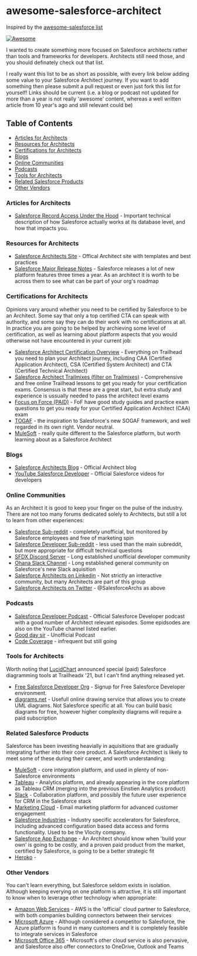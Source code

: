 # awesome-salesforce-architect
Inspired by the [awesome-salesforce list](https://github.com/mailtoharshit/awesome-salesforce)

[![Awesome](https://awesome.re/badge.svg)](https://awesome.re)

I wanted to create something more focused on Salesforce architects rather than tools and frameworks for developers. Architects still need those, and you should definately check out that list.

I really want this list to be as short as possible, with every link below adding some value to your Salesforce Architect journey. If you want to add something then please submit a pull request or even just fork this list for yourself! Links should be current (i.e. a blog or podcast not updated for more than a year is not really 'awesome' content, whereas a well written article from 10 year's ago and still relevant could be)

## Table of Contents
* [Articles for Architects](#articles-for-architects)
* [Resources for Architects](#resources-for-architects)
* [Certifications for Architects](#certifications-for-architects)
* [Blogs](#blogs)
* [Online Communities](#online-communities)
* [Podcasts](#podcasts)
* [Tools for Architects](#tools-for-architects)
* [Related Salesforce Products](#related-salesforce-products)
* [Other Vendors](#other-vendors)

### Articles for Architects
* [Salesforce Record Access Under the Hood](https://developer.salesforce.com/docs/atlas.en-us.salesforce_record_access_under_the_hood.meta/salesforce_record_access_under_the_hood/uth_preface.htm) - Important technical description of how Salesforce actually works at its database level, and how that impacts you.

### Resources for Architects
* [Salesforce Architects Site](https://architect.salesforce.com/) - Offical Architect site with templates and best practices
* [Salesforce Major Release Notes](https://help.salesforce.com/s/articleView?id=release-notes.salesforce_release_notes.htm) - Salesforce releases a lot of new platform features three times a year. As an architect it is worth to be across them to see what can be part of your org's roadmap

### Certifications for Architects
Opinions vary around whether you need to be certified by Salesforce to be an Architect. Some say that only a top certified CTA can speak with authority, and some say they can do their work with no certifications at all. In practice you are going to be helped by archieving some level of certification, as well as learning about platform aspects that you would otherwise not have encountered in your current job:

* [Salesforce Architect Certification Overview](https://trailhead.salesforce.com/credentials/architectoverview) - Everything on Trailhead you need to plan your Architect journey, including CAA (Certified Application Architect), CSA (Certified System Architect) and CTA (Certified Technical Architect)
* [Salesforce Architect Trailmixes (filter on Trailmixes)](https://trailhead.salesforce.com/en/search?keywords=architect) - Comprehensive and free online Trailhead lessons to get you ready for your certification exams. Consensus is that these are a great start, but extra study and experience is ussually needed to pass the architect level exams
* [Focus on Force (PAID)](https://focusonforce.com/salesforce-certifications/) - FoF have good study guides and practice exam questions to get you ready for your Certified Application Architect (CAA) exam
* [TOGAF](https://www.opengroup.org/togaf) - the inspiration to Salesforce's new SOGAF framework, and well regarded in its own right. Vendor neutral.
* [MuleSoft](https://training.mulesoft.com/certification) - really quite different to the Salesforce platform, but worth learning about as a Salesforce Architect

### Blogs
* [Salesforce Architects Blog](https://medium.com/salesforce-architects) - Official Architect blog 
* [YouTube Salesforce Developer](https://www.youtube.com/playlist?list=UUKORm8sxh3cheBpqs0akkhg) - Official Salesforce videos for developers

### Online Communities
As an Architect it is good to keep your finger on the pulse of the industry. There are not too many forums dedicated solely to Architects, but still a lot to learn from other experiences:

* [Salesforce Sub-reddit](https://www.reddit.com/r/salesforce/) - completely unofficial, but monitored by Salesforce employees and free of marketing spin
* [Salesforce Developer Sub-reddit](https://www.reddit.com/r/SalesforceDeveloper/) - less used than the main subreddit, but more appropriate for difficult technical questions
* [SFDX Discord Server](https://sfxd.github.io/) - Long established unofficial developer community
* [Ohana Slack Channel](https://meighanrockssf.com/2019/04/02/salesforce-ohana-slack/) - Long established general community on Salesforce's new Slack aquisition
* [Salesforce Architects on Linkedin](https://www.linkedin.com/showcase/salesforce-architects/) - Not strictly an interactive community, but many Architects are part of this group
* [Salesforce Architects on Twitter](https://twitter.com/SalesforceArchs) - @SalesforceArchs as above

### Podcasts
* [Salesforce Developer Podcast](https://developer.salesforce.com/podcast) - Official Salesforce Developer podcast with a good number of Architect relevant episodes. Some epidsodes are also on the YouTube channel listed earlier.
* [Good day sir](https://www.gooddaysirpodcast.com/episodes) - Unofficial Podcast
* [Code Coverage](https://podcasts.apple.com/au/podcast/code-coverage-salesforce-developer-podcast/id880831007) - infrequent but still going

### Tools for Architects
Worth noting that [LucidChart](https://www.lucidchart.com) announced special (paid) Salesforce diagramming tools at Trailheadx '21, but I can't find anything released yet.

* [Free Salesforce Developer Org](https://developer.salesforce.com/signup) - Signup for Free Salesforce Developer environment.
* [diagrams.net](https://www.diagrams.net) - Usefull online drawing service that allows you to create UML diagrams. Not Salesforce specific at all. You can build basic diagrams for free, however higher complexity diagrams will require a paid subscription

### Related Salesforce Products
Salesforce has been investing heavially in aquisitions that are gradually integrating further into their core product. A Salesforce Architect is likely to meet some of these during their career, and worth understanding:

* [MuleSoft](https://www.mulesoft.com) - core integration platform, and used in plenty of non-Salesforce environments
* [Tableau](https://www.tableau.com) - Analytics platform, and already appearing in the core platform as Tableau CRM (merging into the previous Einstien Analytics product)
* [Slack](https://slack.com) - Collaboration platform, and possibly the future user experience for CRM in the Salesforce stack
* [Marketing Cloud](https://www.salesforce.com/products/marketing-cloud/overview/) - Email marketing platform for advanced customer engagement
* [Salesforce Industries](https://www.salesforce.com/solutions/industries/) - Industry specific accelerators for Salesforce, including advanced configuration based data access and forms functionality. Used to be the Vlocity company.
* [Salesforce App Exchange](https://appexchange.salesforce.com/) - An Architect should know when 'build your own' is going to be costly, and a proven paid product from the market, certified by Salesforce, is going to be a better strategic fit
* [Heroko](https://www.heroku.com/) - 

### Other Vendors
You can't learn everything, but Salesforce seldom exists in isolation. Although keeping everying on one platform is attractive, it is still important to know when to leverage other technology when appropriate:

* [Amazon Web Services](https://aws.amazon.com/featured-partners/salesforce/) - AWS is the 'official' cloud partner to Salesforce, with both companies building connectors between their services
* [Microsoft Azure](https://azure.microsoft.com/) - Although considered a competitor to Salesforce, the Azure platform is found in many customers and it is completely feasible to integrate services in Salesforce
* [Microsoft Office 365](https://www.office.com/) - Microsoft's other cloud service is also pervasive, and Salesforce also offer connectors to OneDrive, Outlook and Teams
